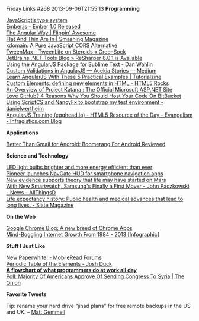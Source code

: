 Friday Links #268
2013-09-06T21:55:13
**Programming**

[JavaScript’s type system](http://www.2ality.com/2013/09/types.html?utm_source=feedburner&utm_medium=feed&utm_campaign=Feed%3A+2ality+%282ality+%E2%80%93+technology%2C+life%29)  
[Ember.js - Ember 1.0 Released](http://emberjs.com/blog/2013/08/31/ember-1-0-released.html)  
[The Angular Way | Flippin' Awesome](http://flippinawesome.org/2013/09/03/the-angular-way/?utm_source=javascriptweekly&utm_medium=email)  
[Flat And Thin Are In | Smashing Magazine](http://www.smashingmagazine.com/2013/09/03/flat-and-thin-are-in/)  
[xdomain: A Pure JavaScript CORS Alternative](https://github.com/jpillora/xdomain?utm_source=javascriptweekly&utm_medium=email)  
[TweenMax – TweenLite on Steroids « GreenSock](http://www.greensock.com/tweenmax/)  
[JetBrains .NET Tools Blog » ReSharper 8.0.1 is Available](http://blogs.jetbrains.com/dotnet/2013/09/resharper-801-is-available/)  
[Using the AngularJS Package for Sublime Text - Dan Wahlin](http://weblogs.asp.net/dwahlin/archive/2013/08/30/using-the-angularjs-package-for-sublime-text.aspx)  
[Custom Validations in AngularJS — Acekia Stories — Medium](https://medium.com/acekia-startup/cad519147c1)  
[Learn AngularJS With These 5 Practical Examples | Tutorialzine](http://tutorialzine.com/2013/08/learn-angularjs-5-examples/)  
[Custom Elements: defining new elements in HTML - HTML5 Rocks](http://www.html5rocks.com/en/tutorials/webcomponents/customelements/)  
[An Overview of Project Katana : The Official Microsoft ASP.NET Site](http://www.asp.net/aspnet/overview/owin-and-katana/an-overview-of-project-katana)  
[Love GitHub? 4 Reasons Why You Should Host Your Code On BitBucket](http://www.makeuseof.com/tag/love-github-4-reasons-why-you-should-host-your-code-on-bitbucket/)  
[Using ScriptCS and NancyFx to bootstrap my test environment - danielwertheim](http://danielwertheim.se/2013/09/02/using-scriptcs-and-nancyfx-to-bootstrap-my-test-environment/)  
[AngularJS Training (egghead.io) - HTML5 Resource of the Day - Evangelism - Infragistics.com Blog](http://www.infragistics.com/community/blogs/brent_schooley/archive/2013/09/03/angularjs-training-at-egghead-io-html5-resource-of-the-day.aspx)

**Applications**

[Better Than Gmail for Android: Boomerang For Android Reviewed](http://www.makeuseof.com/tag/better-than-gmail-for-android-boomerang-for-android-reviewed/)

**Science and Technology**

[LED light bulbs brighter and more energy efficient than ever](http://www.sciencedaily.com/releases/2013/09/130904104655.htm)  
[Pioneer launches NavGate HUD for smartphone navigation apps](http://www.gizmag.com/navgate-hud-smartphone-navigation-apps/28936/)  
[New evidence supports theory that life may have started on Mars](http://www.gizmag.com/did-life-start-on-mars/28894/)  
[With New Smartwatch, Samsung's Finally a First Mover - John Paczkowski - News - AllThingsD](http://allthingsd.com/20130904/with-new-smartwatch-samsungs-finally-a-first-mover/)  
[Life expectancy history: Public health and medical advances that lead to long lives. - Slate Magazine](http://www.slate.com/articles/health_and_science/science_of_longevity/2013/09/life_expectancy_history_public_health_and_medical_advances_that_lead_to.html)

**On the Web**

[Google Chrome Blog: A new breed of Chrome Apps](http://chrome.blogspot.com/2013/09/a-new-breed-of-chrome-apps.html)  
[Mind-Boggling Internet Growth From 1984 - 2013 [Infographic]](http://www.bitrebels.com/technology/mind-boggling-internet-growth-1984-2013/)

**Stuff I Just Like**

[New Paperwhite! - MobileRead Forums](http://www.mobileread.com/forums/showthread.php?t=221581)  
[Periodic Table of the Elements - Josh Duck](http://joshduck.com/periodic-table.html?utm_source=postgresweekly&utm_medium=email)  
[**A flowchart of what programmers do at work all day**](http://www.secretgeek.net/flow_pro.asp)  
[Poll: Majority Of Americans Approve Of Sending Congress To Syria | The Onion](http://www.theonion.com/articles/poll-majority-of-americans-approve-of-sending-cong,33752/?utm_source=Twitter&utm_medium=SocialMarketing&utm_campaign=Default:1:Default)

**Favorite Tweets**

Tip: rename your hard drive “jihad plans” for free remote backups in the US and UK. – [Matt Gemmell](https://twitter.com/mattgemmell/status/375916628783149056)
